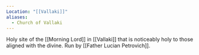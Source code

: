 ```yaml
---
Location: "[[Vallaki]]"
aliases:
  - Church of Vallaki
---
```

Holy site of the [[Morning Lord]] in [[Vallaki]] that is noticeably holy to those aligned with the divine. Run by [[Father Lucian Petrovich]].